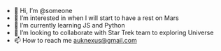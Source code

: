- 👋 Hi, I’m @someone
- 👀 I’m interested in when I will start to have a rest on Mars
- 🌱 I’m currently learning JS and Python
- 💞️ I’m looking to collaborate with Star Trek team to exploring Universe
- 📫 How to reach me auknexus@gmail.com

<!---
pssmyhui/pssmyhui is a ✨ special ✨ repository because its `README.md` (this file) appears on your GitHub profile.
You can click the Preview link to take a look at your changes.
--->

